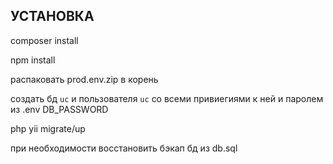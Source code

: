 УСТАНОВКА
------------

composer install

npm install

распаковать prod.env.zip в корень

создать бд `uc` и пользователя `uc` со всеми привиегиями к ней и паролем из .env DB_PASSWORD

php yii migrate/up

при необходимости восстановить бэкап бд из db.sql